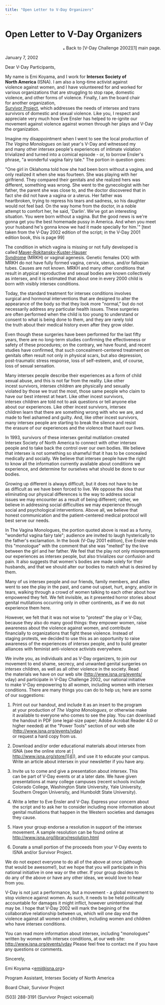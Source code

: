 ```yaml
---
title: "Open Letter to V-Day Organizers"
---
```


# Open Letter to V-Day Organizers

  
<p align=right>  
<img src="/img/arrow-mini.gif" width=16 height=7 alt="* ">  
Back to [V-Day Challenge 2002][1] main page.  
</p>

  
January 7, 2002  


  
Dear V-Day Participants,  


  
My name is Emi Koyama, and I work for <b class=dr>Intersex Society of  
North America</b> (ISNA). I am also a long-time activist against  
violence against women, and I have volunteered for and worked for  
various organizations that are struggling to stop rape, domestic  
violence, and other forms of violence. Finally, I am the board chair  
for another organization, [  
Survivor Project][2], which addresses the needs of intersex and trans  
survivors of domestic and sexual violence. Like you, I respect and  
appreciate very much how Eve Ensler has helped to re-ignite our  
movement against violence against women through her plays and V-Day  
the organization.  


  
Imagine my disappointment when I went to see the local production of  
_The Vagina Monologues_ on last year's V-Day and witnessed my  
and many other intersex people's experiences of intimate violation  
trivialized and turned into a comical episode - or, to borrow Ensler's  
phrase, "a wonderful vagina fairy tale." The portion in question goes:  
<p class=m4>

  
"One girl in Oklahoma told how she had been born without a vagina, and  
only realized it when she was fourteen. She was playing with her  
girlfriend. They compared their genitals and she realized hers was  
different, something was wrong. She went to the gynecologist with her  
father, the parent she was close to, and the doctor discovered that in  
fact she did not have a vagina or a uterus. Her father was  
heartbroken, trying to repress his tears and sadness, so his daughter  
would not feel bad. On the way home from the doctor, in a noble  
attempt to comfort her, he said, 'Darlin'. We've got an interesting  
situation. You were born without a vagina. But the good news is we're  
gonna get you the best homemade pussy in America. And when you meet  
your husband he's gonna know we had it made specially for him.'" [text  
taken from the V-Day 2002 edition of the script; in the V-Day 2001  
edition book, this is page 99]  
</p>

  
The condition in which vagina is missing or not fully developed is  
called [Mayer-Rokitansky-Kuster-Hauser  
Syndrome][3] (MRKH) or vaginal agenesis. Genetic females (XX) with  
MRKH do not have fully formed vagina, cervix, uterus, and/or fallopian  
tubes. Causes are not known. MRKH and many other conditions that  
result in atypical reproductive and sexual bodies are known collectively  
as intersex, and it is estimated that about one in every 2000 child is  
born with visibly intersex conditions.  


  
Today, the standard treatment for intersex conditions involves  
surgical and hormonal interventions that are designed to alter the  
appearance of the body so that they look more "normal," but do not  
necessarily address any particular health issues. These surgeries  
are often performed when the child is too young to understand or  
consent to what is being done to them, and they are rarely told  
the truth about their medical history even after they grow older.  


  
Even though these surgeries have been performed for the last fifty  
years, there are no long-term studies confirming the effectiveness or  
safety of these procedures; on the contrary, we have found, and recent  
studies have confirmed, that such concealment-centered treatment on  
genitals often result not only in physical scars, but also depression,  
post-traumatic stress response, loss of self-esteem, and, of course,  
loss of sexual sensation.  


  
Many intersex people describe their experiences as a form of child  
sexual abuse, and this is not far from the reality. Like other  
incest survivors, intersex children are physically and sexually  
violated by those we trust the most, those same people who claim to  
have our best interest at heart. Like other incest survivors,  
intersex children are told not to ask questions or tell anyone else  
about our experiences. Like other incest survivors, intersex  
children learn that there are something wrong with who we are, and  
made to feel ashamed and guilty. And, like other incest survivors,  
many intersex people are starting to break the silence and resist  
the erasure of our experiences and the violence that haunt our lives.  


  
In 1993, survivors of these intersex genital mutilation created  
Intersex Society of North America to connect with other intersex  
people and to take back the control over our own bodies. We believe  
that intersex is not something so shameful that it has to be concealed  
medically and socially. We believe that intersex people have the right  
to know all the information currently available about conditions we  
experience, and determine for ourselves what should be done to our  
bodies.  


  
Growing up different is always difficult, but it does not have to be  
as difficult as we have been forced to live. We oppose the idea that  
eliminating our physical differences is the way to address social  
issues we may encounter as a result of being different; rather, we  
believe in addressing social difficulties we may experience through  
social and psychological interventions. Above all, we believe that  
honest communication and the patient-centered medical protocol will  
best serve our needs.  


  
In The Vagina Monologues, the portion quoted above is read as a funny, "wonderful vagina fairy tale"; audience are invited to laugh hysterically to the father's exclamation. In the book (V-Day 2001 edition), Eve Ensler ends this "monologue" with the comment that she was "melted" by the love between the girl and her father. We feel that the play not only misrepresents our experiences as intersex people, but also trivializes our confusion and pain. It also suggests that women's bodies are made solely for their husbands, and that we should alter our bodies to match what is desired by them.  


  
Many of us intersex people and our friends, family members, and allies went to see the play in the past, and came out upset, hurt, angry, and/or in tears, walking through a crowd of women talking to each other about how empowered they felt. We felt invisible, as it presented horror stories about genital mutilations occurring only in other continents, as if we do not experience them here.  


  
However, we felt that it was not wise to "protest" the play or V-Day,  
because they also do many good things: they empower women, raise  
awareness about the violence against women, and contribute  
financially to organizations that fight these violence. Instead of  
staging protests, we decided to use this as an opportunity to raise  
awareness of the experiences of intersex people, and to build greater  
alliances with feminist anti-violence activists everywhere.  


  
We invite you, as individuals and as V-Day organizers, to join our  
movement to end shame, secrecy, and unwanted genital surgeries on  
intersex children, as well as all other violence in the society. Read  
the materials we have on our web site (http://www.isna.org/events/  
vday) and participate in V-Day Challenge 2002, our national initiative  
to make V-Day empowering to all women, including women with intersex  
conditions. There are many things you can do to help us; here are some  
of our suggestions:  


  
1) Print out our handout, and include it as an insert to the program  
at your production of _The Vagina Monologues_, or otherwise make  
it available to everyone who comes to see the play. You can download  
the handout in PDF (one legal-size paper; Adobe Acrobat Reader 4.0 or  
higher needed) at the "Power Tools" section of our web site (<a href=  
"http://www.isna.org/events/vday">http://www.isna.org/events/vday</a>)  
or request a hard copy from us.  


  
2) Download and/or order educational materials about intersex from  
ISNA (see the online store at [  
http://www.isna.org/store/][4]), and use it to educate your campus.  
Write an article about intersex in your newsletter if you have any.  


  
3) Invite us to come and give a presentation about intersex. This  
can be part of V-Day events or at a later date. We have given  
presentations at many college campuses (recent schools include  
Colorado College, Washington State University, Yale University,  
Southern Oregon University, and Humboldt State University).  


  
4) Write a letter to Eve Ensler and V-Day. Express your concern about  
the script and to ask her to consider including more information about  
genital mutilations that happen in the Western societies and damages  
they cause.  


  
5) Have your group endorse a resolution in support of the intersex  
movement. A sample resolution can be found online at <http://www.isna.org/library/resolution.html>  


  
6) Donate a small portion of the proceeds from your V-Day events to  
ISNA and/or Survivor Project.  


  
We do not expect everyone to do all of the above at once (although  
that would be awesome!), but we hope that you will participate in this  
national initiative in one way or the other. If your group decides to  
do any of the above or have any other ideas, we would love to hear  
from you.  


  
V-Day is not just a performance, but a movement - a global movement to  
stop violence against women. As such, it needs to be held politically  
accountable for damages it might inflict, however unintentional that  
may be. I hope that V-Day 2002 will mark the begining of the  
collaborative relationship between us, which will one day end the  
violence against all women and children, including women and children  
who have intersex conditions.  


  
You can read more information about intersex, including "monologues"  
written by women with intersex conditions, at our web site:  
<http://www.isna.org/events/vday> Please feel free to contact me if you have any questions or comments.  


  
Sincerely,  


  
Emi Koyama <<emi@isna.org>>  
  
Program Assistant, Intersex Society of North America  
  
Board Chair, Survivor Project  
  
(503) 288-3191 (Survivor Project voicemail)

 [1]: index.html
 [2]: http://www.survivorproject.org/
 [3]: http://mrkh.org/
 [4]: http://www.isna.org/store/